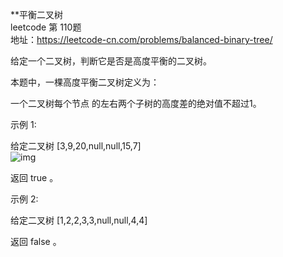 **平衡二叉树<br/>
leetcode 第 110题<br/>
地址：https://leetcode-cn.com/problems/balanced-binary-tree/<br/>

给定一个二叉树，判断它是否是高度平衡的二叉树。<br/>

本题中，一棵高度平衡二叉树定义为：<br/>

一个二叉树每个节点 的左右两个子树的高度差的绝对值不超过1。<br/>

示例 1:<br/>

给定二叉树 [3,9,20,null,null,15,7]<br/>
![img](https://github.com/yuluoqianmu/EveryDayLeetcode/blob/master/2019-01/17/%E5%BE%AE%E4%BF%A1%E6%88%AA%E5%9B%BE_20190117104202.png?raw=true)
    
返回 true 。<br/>

示例 2:<br/>

给定二叉树 [1,2,2,3,3,null,null,4,4]<br/>

返回 false 。<br/>

